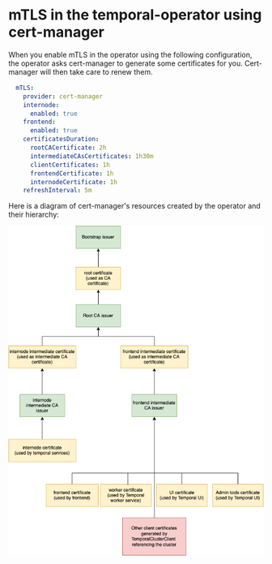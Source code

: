 # mTLS in the temporal-operator using cert-manager

When you enable mTLS in the operator using the following configuration, the operator asks cert-manager to generate some certificates for you. Cert-manager will then take care to renew them.

```yaml
  mTLS:
    provider: cert-manager
    internode:
      enabled: true
    frontend:
      enabled: true
    certificatesDuration:
      rootCACertificate: 2h
      intermediateCAsCertificates: 1h30m
      clientCertificates: 1h
      frontendCertificate: 1h
      internodeCertificate: 1h
    refreshInterval: 5m
```

Here is a diagram of cert-manager's resources created by the operator and their hierarchy:

![diagram](/docs/assets/mtls-certmanager.png)

